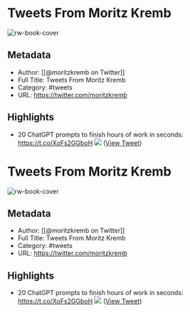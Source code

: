 # Tweets From Moritz Kremb

![rw-book-cover](https://pbs.twimg.com/profile_images/1679831685985075202/rmC9eVnN.jpg)

## Metadata
- Author: [[@moritzkremb on Twitter]]
- Full Title: Tweets From Moritz Kremb
- Category: #tweets
- URL: https://twitter.com/moritzkremb

## Highlights
- 20 ChatGPT prompts to finish hours of work in seconds: https://t.co/XoFs2GGboH
  ![](https://pbs.twimg.com/media/FuagSg4WAAA6b5o.jpg) ([View Tweet](https://twitter.com/moritzkremb/status/1650182557168746496))
# Tweets From Moritz Kremb

![rw-book-cover](https://pbs.twimg.com/profile_images/1679831685985075202/rmC9eVnN.jpg)

## Metadata
- Author: [[@moritzkremb on Twitter]]
- Full Title: Tweets From Moritz Kremb
- Category: #tweets
- URL: https://twitter.com/moritzkremb

## Highlights
- 20 ChatGPT prompts to finish hours of work in seconds: https://t.co/XoFs2GGboH
  ![](https://pbs.twimg.com/media/FuagSg4WAAA6b5o.jpg) ([View Tweet](https://twitter.com/moritzkremb/status/1650182557168746496))
